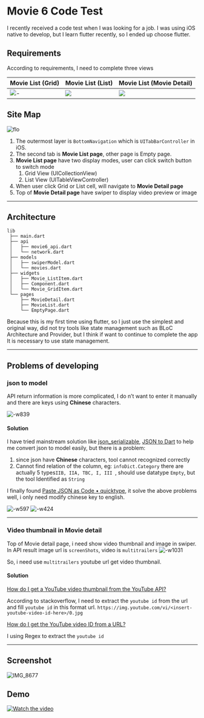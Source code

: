 # Movie 6 Code Test

I recently received a code test when I was looking for a job. I was using iOS native to develop, but I learn flutter recently, so I ended up choose flutter.

## Requirements

According to requirements, I need to complete three views

| Movie List (Grid) | Movie List (List)  |  Movie List (Movie Detail) |
|---|---|---|
| ![-](./media/15763788539941.jpg)| ![](./media/15763788656023.jpg)|  ![](./media/15763788746730.jpg)|

## Site Map
![flo](./media/flow.png)


1. The outermost layer is `BottomNavigation` which is `UITabBarController` in iOS.
2. The second tab is **Movie List page**, other page is Empty page.
3. **Movie List page** have two display modes, user can click switch button to switch mode
    1. Grid View (UICollectionView)
    2. List View (UITableViewController)
4. When user click Grid or List cell, will navigate to **Movie Detail page**
5. Top of **Movie Detail page** have swiper to display video preview or image


-------

## Architecture 
```shell
lib
 ├── main.dart
 ├── api
 │   ├── movie6_api.dart
 │   └── network.dart
 ├── models
 │   ├── swiperModel.dart
 │   └── movies.dart
 ├── widgets
 │   ├── Movie_ListItem.dart
 │   ├── Component.dart
 │   └── Movie_GridItem.dart
 └── pages
     ├── MovieDetail.dart
     ├── MovieList.dart
     └── EmptyPage.dart
```

Because this is my first time using flutter, so I just use the simplest and original way, did not try tools like state management such as BLoC Architecture and Provider, but I think if want to continue to complete the app It is necessary to use state management.

-------

## Problems of developing

### json to model 

API return information is more complicated, I do n’t want to enter it manually and there are keys using **Chinese** characters.

![-w839](media/15764007977557.jpg)

#### Solution

I have tried mainstream solution like [json_serializable](https://flutter.dev/docs/development/data-and-backend/json), [JSON to Dart](https://javiercbk.github.io/json_to_dart/) to help me convert json to model easily, but there is a problem:

1. since json have **Chinese** characters, tool cannot recognized correctly
2. Cannot find relation of the column, eg: `infoDict.Category` there are actually 5 types`IIB, IIA, TBC, I, III `, should use datatype `Empty`, but the tool Identified as `String` 


I finally found [Paste JSON as Code • quicktype](https://apps.apple.com/hk/app/paste-json-as-code-quicktype/id1330801220?mt=12), it solve the above problems well, i only need modify chinese key to english.

![-w597](./media/15764024418998.jpg)
![-w424](./media/15764024503228.jpg)


-------

### Video thumbnail in Movie detail 

Top of  Movie detail page, i need show video thumbnail and image in swiper.
In API result image url is `screenShots`, video is `multitrailers`
![-w1031](./media/15764032357875.jpg)

So, i need use `multitrailers` youtube url get video thumbnail.

#### Solution

[How do I get a YouTube video thumbnail from the YouTube API?](https://stackoverflow.com/questions/2068344/how-do-i-get-a-youtube-video-thumbnail-from-the-youtube-api)

According to stackoverflow, I need to extract the `youtube id` from the url and fill `youtube id` in this format url. `https://img.youtube.com/vi/<insert-youtube-video-id-here>/0.jpg`

[How do I get the YouTube video ID from a URL?](https://stackoverflow.com/q/3452546/5588637)

I using Regex to extract the `youtube id`

-------

## Screenshot

![IMG_8677](media/IMG_8677.jpeg)

## Demo

[![Watch the video]()](https://www.youtube.com/watch?v=4nuEnG_67WM)



